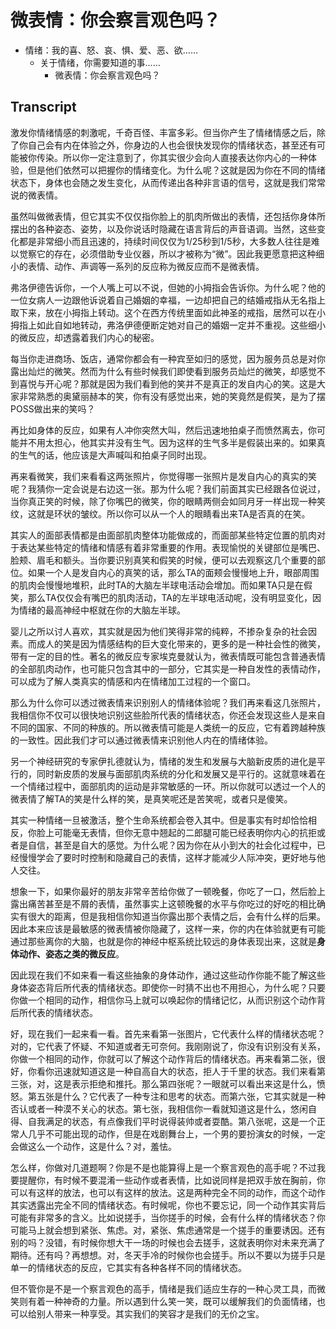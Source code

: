 # 微表情：你会察言观色吗？

- 情绪：我的喜、怒、哀、惧、爱、恶、欲……
  - 关于情绪，你需要知道的事……
    - 微表情：你会察言观色吗？

## Transcript

激发你情绪情感的刺激呢，千奇百怪、丰富多彩。但当你产生了情绪情感之后，除了你自己会有内在体验之外，你身边的人也会很快发现你的情绪状态，甚至还有可能被你传染。所以你一定注意到了，你其实很少会向人直接表达你内心的一种体验，但是他们依然可以把握你的情绪变化。为什么呢？这就是因为你在不同的情绪状态下，身体也会随之发生变化，从而传递出各种非言语的信号，这就是我们常常说的微表情。

虽然叫做微表情，但它其实不仅仅指你脸上的肌肉所做出的表情，还包括你身体所摆出的各种姿态、姿势，以及你说话时隐藏在语言背后的声音语调。当然，这些变化都是非常细小而且迅速的，持续时间仅仅为1/25秒到1/5秒，大多数人往往是难以觉察它的存在，必须借助专业仪器，所以才被称为“微”。因此我更愿意把这种细小的表情、动作、声调等一系列的反应称为微反应而不是微表情。

弗洛伊德告诉你，一个人嘴上可以不说，但她的小拇指会告诉你。为什么呢？他的一位女病人一边跟他诉说着自己婚姻的幸福，一边却把自己的结婚戒指从无名指上取下来，放在小拇指上转动。这个在西方传统里面如此神圣的戒指，居然可以在小拇指上如此自如地转动，弗洛伊德便断定她对自己的婚姻一定并不重视。这些细小的微反应，却透露着我们内心的秘密。

每当你走进商场、饭店，通常你都会有一种宾至如归的感觉，因为服务员总是对你露出灿烂的微笑。然而为什么有些时候我们即使看到服务员灿烂的微笑，却感觉不到喜悦与开心呢？那就是因为我们看到他的笑并不是真正的发自内心的笑。这是大家非常熟悉的奥黛丽赫本的笑，你有没有感觉出来，她的笑竟然是假笑，是为了摆POSS做出来的笑吗？

再比如身体的反应，如果有人冲你突然大叫，然后迅速地拍桌子而愤然离去，你可能并不用太担心，他其实并没有生气。因为这样的生气多半是假装出来的。如果真的生气的话，他应该是大声喊叫和拍桌子同时出现。

再来看微笑，我们来看看这两张照片，你觉得哪一张照片是发自内心的真实的笑呢？我猜你一定会说是右边这一张。那为什么呢？我们前面其实已经跟各位说过，当你真正笑的时候，除了你嘴巴的微笑，你的眼睛两侧会如同月牙一样出现一种笑纹，这就是环状的皱纹。所以你可以从一个人的眼睛看出来TA是否真的在笑。

其实人的面部表情都是由面部肌肉整体功能做成的，而面部某些特定位置的肌肉对于表达某些特定的情绪和情感有着非常重要的作用。表现愉悦的关键部位是嘴巴、脸颊、眉毛和额头。当你要识别真笑和假笑的时候，便可以去观察这几个重要的部位。如果一个人是发自内心的真笑的话，那么TA的面颊会慢慢地上升，眼部周围的肌肉会慢慢地堆积，此时TA的大脑左半球电活动会增加。而如果TA只是在假笑，那么TA仅仅会有嘴巴的肌肉活动，TA的左半球电活动呢，没有明显变化，因为情绪的最高神经中枢就在你的大脑左半球。

婴儿之所以讨人喜欢，其实就是因为他们笑得非常的纯粹，不掺杂复杂的社会因素。而成人的笑是因为情感结构的巨大变化带来的，更多的是一种社会性的微笑，带有一定的目的性。著名的微反应专家埃克曼就认为，微表情既可能包含普通表情的全部肌肉动作，也可能只包含其中的一部分，它其实是一种自发性的表情动作，可以成为了解人类真实的情感和内在情绪加工过程的一个窗口。

那么为什么你可以透过微表情来识别别人的情绪体验呢？我们再来看这几张照片，我相信你不仅可以很快地识别这些脸所代表的情绪状态，你还会发现这些人是来自不同的国家、不同的种族的。所以微表情可能是人类统一的反应，它有着跨越种族的一致性。因此我们才可以通过微表情来识别他人内在的情绪体验。

另一个神经研究的专家伊扎德就认为，情绪的发生和发展与大脑新皮质的进化是平行的，同时新皮质的发展与面部肌肉系统的分化和发展又是平行的。这就意味着在一个情绪过程中，面部肌肉的运动是非常敏感的一环。所以你就可以透过一个人的微表情了解TA的笑是什么样的笑，是真笑呢还是苦笑呢，或者只是傻笑。

其实一种情绪一旦被激活，整个生命系统都会卷入其中。但是事实有时却恰恰相反，你脸上可能毫无表情，但你无意中翘起的二郎腿可能已经表明你内心的抗拒或者是自信，甚至是自大的感觉。为什么呢？因为你在从小到大的社会化过程中，已经慢慢学会了要时时控制和隐藏自己的表情，这样才能减少人际冲突，更好地与他人交往。

想象一下，如果你最好的朋友非常辛苦给你做了一顿晚餐，你吃了一口，然后脸上露出痛苦甚至是不屑的表情，虽然事实上这顿晚餐的水平与你吃过的好吃的相比确实有很大的距离，但是我相信你知道当你露出那个表情之后，会有什么样的后果。因此本来应该是最敏感的微表情被你隐藏了，这样一来，你的内在体验就更有可能通过那些离你的大脑，也就是你的神经中枢系统比较远的身体表现出来，这就是**身体动作、姿态之类的微反应**。

因此现在我们不如来看一看这些抽象的身体动作，通过这些动作你能不能了解这些身体姿态背后所代表的情绪状态。即使你一时猜不出也不用担心，为什么呢？只要你做一个相同的动作，相信你马上就可以唤起你的情绪记忆，从而识别这个动作背后所代表的情绪状态。

好，现在我们一起来看一看。首先来看第一张图片，它代表什么样的情绪状态呢？对的，它代表了怀疑、不知道或者无可奈何。我刚刚说了，你没有识别没有关系，你做一个相同的动作，你就可以了解这个动作背后的情绪状态。再来看第二张，很好，你看你迅速就知道这是一种自高自大的状态，拒人于千里的状态。我们来看第三张，对，这是表示拒绝和推托。那么第四张呢？一眼就可以看出来这是什么，愤怒。第五张是什么？它代表了一种专注和思考的状态。而第六张，它其实就是一种否认或者一种漠不关心的状态。第七张，我相信你一看就知道这是什么，悠闲自得、自我满足的状态，有点像我们平时说得装帅或者耍酷。第八张呢，这是一个正常人几乎不可能出现的动作，但是在戏剧舞台上，一个男的要扮演女的时候，一定会做这么一个动作，这是什么？对，羞怯。

怎么样，你做对几道题啊？你是不是也能算得上是一个察言观色的高手呢？不过我要提醒你，有时候不要混淆一些动作或者表情，比如说同样是把双手放在胸前，你可以有这样的放法，也可以有这样的放法。这是两种完全不同的动作，而这个动作其实透露出完全不同的情绪状态。有时候呢，你也不要忘记，同一个动作其实背后可能有非常多的含义。比如说搓手，当你搓手的时候，会有什么样的情绪状态？你可能马上就会想到紧张、焦虑。对，紧张、焦虑通常是一个搓手的重要诱因。还有别的吗？没错，有时候你想大干一场的时候也会去搓手，这就表明你对未来充满了期待。还有吗？再想想。对，冬天手冷的时候你也会搓手。所以不要以为搓手只是单一的情绪状态的反应，它其实有各种各样不同的情绪状态。

但不管你是不是一个察言观色的高手，情绪是我们适应生存的一种心灵工具，而微笑则有着一种神奇的力量。所以遇到什么笑一笑，既可以缓解我们的负面情绪，也可以给别人带来一种享受。其实我们的笑容才是我们的无价之宝。
